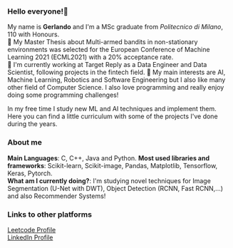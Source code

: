 ### Hello everyone!👋

My name is **Gerlando** and I'm a MSc graduate from _Politecnico di Milano_, 110 with Honours.</br>
🔭 My Master Thesis about Multi-armed bandits in non-stationary environments was selected for the European Conference of Machine Learning 2021 (ECML2021) with a 20% acceptance rate.</br>
💼 I'm currently working at Target Reply as a Data Engineer and Data Scientist, following projects in the fintech field.
📖 My main interests are AI, Machine Learning, Robotics and Software Engineering but I also like many other field of Computer Science. I also love programming and really enjoy doing some programming challenges!

In my free time I study new ML and AI techniques and implement them. Here you can find a little curriculum with some of the projects I've done during the years.

### About me

**Main Languages**: C, C++, Java and Python.
**Most used libraries and frameworks**: Scikit-learn, Scikit-image, Pandas, Matplotlib, Tensorflow, Keras, Pytorch.<br>
**What am I currently doing?**: I'm studying novel techniques for Image Segmentation (U-Net with DWT), Object Detection (RCNN, Fast RCNN,...) and also Recommender Systems!<br>

### Links to other platforms

<a href="https://leetcode.com/GRX96/" target="_blank">Leetcode Profile</a><br>
<a href="https://www.linkedin.com/in/gerlando-re/" target="_blank">LinkedIn Profile</a>
